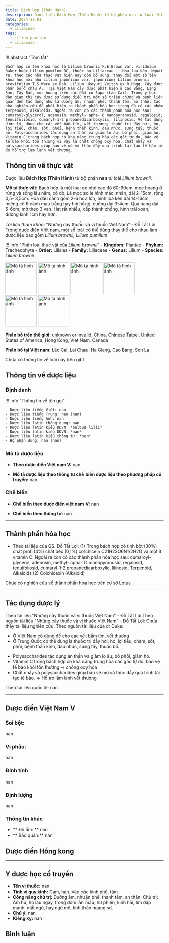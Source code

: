 ```yaml
---
title: Bách Hợp (Thân Hành)
description: Dược liệu Bách Hợp (Thân Hành) từ bộ phận nan từ loài *Lilium brownii*
date: 2024-12-01
categories:
  - Liliaceae
tags:
  - Lilium pumilum
  - Liliaceae
---
```

!!! abstract "Tóm tắt"

    Bách hợp có tên khoa học là Lilium brownii F.E.Brown var. viridulum Baker hoặc Lilium pumilum DC, thuộc họ Liliaceae -  Hoa loa kèn. Ngoài ra, theo các nhà thực vật hiện nay còn bổ sung, thay đổi một số tên khoa học mới như Lilium japonicum var. japonicum; Lilium brownii brevifolium T.S.Ware ex Rob; Lilium ukeyuri Veitch ex R.Hogg. Cây được phân bố ở châu Á.  Tại Việt Nam cây được phát hiện ở Cao Bằng, Lạng Sơn, Tây Bắc, mọc hoang trên các đồi cọ Sapa (Lào Cai). Trong y học dân gian thì cây được sử dụng điều trị một số triệu chứng và bệnh liên quan đến tác dụng như là dưỡng âm, nhuận phế, thanh tâm, an thần. Các nhà nghiên cứu đã phát hiện ra thành phần hóa học trong đó có các nhóm terpenoid, alkaloids. Ngoài ra còn có các thành phần hóa học sau: cumaroyl-glycerol, adenosin, methyl- apha- D manopyranosid, regalosid, tenuifoliosid, cumaryl-1-2 propanedicarboxylic, lilinosid. Về tác dụng dược lý, dùng cho các vết bầm tím, vết thương; thuốc trị đầy hơi, ho, lợi tiểu, chàm, sốt, phổi, bệnh thần kinh, đau nhức, sưng tấy, thuốc bổ. Polysaccharides tác dụng an thần và giảm lo âu; bổ phổi, giảm ho. Vitamin C trong bách hợp có khả năng trung hòa các gốc tự do, bảo vệ tế bào khỏi tổn thương vì vậy là chất chống oxy hóa. Chất nhầy và polysaccharides giúp bảo vệ mô và thúc đẩy quá trình tái tạo tế bào từ đó hỗ trợ làm lành vết thương.

## Thông tin về thực vật


Dược liệu **Bách Hợp (Thân Hành)** từ bộ phận **nan** từ loài *Lilium brownii*.

**Mô tả thực vật:** Bách hợp là một loại cỏ nhỏ cao độ 60-90cm, mọc hoang ở rừng và sống lâu năm, có dò. Lá mọc so le hình mác, nhẵn, dài 2-15cm, rộng 0,5- 3,5cm. Hoa đầu cành gồm 2-6 hoa lớn, hình loa kèn dài 14-16cm, miệng có 6 cánh màu trắng hay hơi hồng, cuống dài 3-4cm. Quả nang dài 5-6cm, mở theo 3 van. Hạt rất nhiều, xếp thành chồng, hình trái xoan, đường kính 1cm hay hơn.

*Tài liệu tham khảo:* "Những cây thuốc và vị thuốc Việt Nam" - Đỗ Tất Lợi 
Trong dược điển Việt nam, một số loài có thể dùng thay thế cho nhau làm dược liệu bao gồm *Lilium brownii, Lilium pumilum*

!!! info "Phân loại thực vật của *Lilium brownii*"
    - **Kingdom:** Plantae
    - **Phylum:** Tracheophyta
    - **Order:** Liliales
    - **Family:** Liliaceae
    - **Genus:** Lilium
    - **Species:** *Lilium brownii*

<img src="https://inaturalist-open-data.s3.amazonaws.com/photos/358781120/original.jpeg" alt="Mô tả hình ảnh" width="100" height="100">
<img src="https://inaturalist-open-data.s3.amazonaws.com/photos/358781419/original.jpeg" alt="Mô tả hình ảnh" width="100" height="100">
<img src="https://inaturalist-open-data.s3.amazonaws.com/photos/358781140/original.jpeg" alt="Mô tả hình ảnh" width="100" height="100">
<img src="https://inaturalist-open-data.s3.amazonaws.com/photos/358781139/original.jpeg" alt="Mô tả hình ảnh" width="100" height="100">
<img src="https://inaturalist-open-data.s3.amazonaws.com/photos/384323353/original.jpg" alt="Mô tả hình ảnh" width="100" height="100">
<img src="https://inaturalist-open-data.s3.amazonaws.com/photos/386423044/original.jpeg" alt="Mô tả hình ảnh" width="100" height="100">

**Phân bố trên thế giới:** unknown or invalid, China, Chinese Taipei, United States of America, Hong Kong, Viet Nam, Canada

**Phân bố tại Việt nam:** Lào Cai, Lai Chau, Ha Giang, Cao Bang, Son La

 
Chưa có thông tin về loài này trên gibf


## Thông tin về dược liệu 

### Định danh

!!! info "Thông tin về tên gọi"

    - Dược liệu tiếng Việt: nan
    - Dược liệu tiếng Trung: nan (nan)
    - Dược liệu tiếng Anh: nan
    - Dược liệu latin thông dụng: nan
    - Dược liệu latin kiểu DĐVN: *bulbus lilii*
    - Dược liệu latin kiểu DĐVN: *nan*
    - Dược liệu latin kiểu thông tư: *nan*
    - Bộ phận dùng: nan (nan)

### Mô tả dược liệu 

- **Theo dược điển Việt nam V:** nan

- **Mô tả dược liệu theo thông tư chế biến dược liệu theo phương pháp cổ truyền:** nan

### Chế biến 

- **Chế biến theo dược điển việt nam V**: nan

- **Chế biến theo thông tư:** nan

--- 

## Thành phần hóa học

- Theo tài liệu của GS. Đỗ Tất Lợi:  (1) Trong bách hợp có tinh bột (30%) chất proti (4%) chất béo (0,1%) colchicein C21H23O6N1/2H2O và một ít vitamin C. Ngoài ra còn có các thành phần hóa học sau: cumaroyl-glycerol, adenosin, methyl- apha- D manopyranosid, regalosid, tenuifoliosid, cumaryl-1-2 propanedicarboxylic, lilinosid, Terpenoid, Alkaloids
(2) Colchicexin (Alkaloid)
    
Chưa có nghiên cứu về thành phần hóa học trên cơ sở Lotus

---

## Tác dụng dược lý

Theo tài liệu "Những cây thuốc và vị thuốc Việt Nam" - Đỗ Tất Lợi:Theo nguồn tài liệu "Những cây thuốc và vị thuốc Việt Nam" - Đỗ Tất Lợi: Chưa thấy tài liệu nghiên cứu.
Theo nguồn tài liệu của dr Duke:
+ Ở Việt Nam có dùng để cho các vết bầm tím, vết thương
+ Ở Trung Quốc có thể dùng là thuốc trị đầy hơi, ho, lợi tiểu, chàm, sốt, phổi, bệnh thần kinh, đau nhức, sưng tấy, thuốc bổ. 
- Polysaccharides tác dụng an thần và giảm lo âu; bổ phổi, giảm ho.
- Vitamin C trong bách hợp có khả năng trung hòa các gốc tự do, bảo vệ tế bào khỏi tổn thương => chống oxy hóa
- Chất nhầy và polysaccharides giúp bảo vệ mô và thúc đẩy quá trình tái tạo tế bào. => Hỗ trợ làm lành vết thương

Theo tài liệu quốc tế: nan

---

## Dược điển Việt Nam V

### Soi bột:

nan

<!-- Hình ảnh soi bột sẽ được tự động chèn vào đây sau -->

### Vi phẫu:

nan

<!-- Hình ảnh vi phẫu sẽ được tự động chèn vào đây sau -->

### Định tính

nan

### Định lượng

nan

### Thông tin khác 

- ** Độ ẩm: ** nan
- ** Bảo quản:** nan

## Dược điển Hồng kong

<!-- PDF sẽ được tự động chèn vào đây sau -->


---

## Y dược học cổ truyền

- **Tên vị thuốc:** nan
- **Tính vị quy kinh:** Cam, hàn. Vào các kinh phế, tâm.
- **Công năng chủ trị:** Dưỡng âm, nhuận phế, thanh tâm, an thân. Chủ trị: Âm hư, ho lâu ngày, trong đờm lẫn máu, hư phiền, kinh hãi, tim đập mạnh, mất ngủ, hay ngủ mê, tinh thần hoảng sợ.
- **Chú ý:** nan
- **Kiêng kỵ:** nan



## Bình luận

<div id="giscus-container"></div>
<script src="https://giscus.app/client.js"
        data-repo="hoangson0787/CSDL-duoc-lieu"
        data-repo-id="R_kgDONbMRNA"
        data-category="Duoc lieu"
        data-category-id="DIC_kwDONbMRNM4ClklR"
        data-mapping="pathname"
        data-strict="0"
        data-reactions-enabled="1"
        data-emit-metadata="1"
        data-input-position="bottom"
        data-theme="light"
        data-lang="en"
        crossorigin="anonymous"
        async>
</script>

